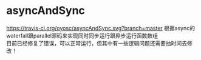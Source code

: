 # asyncAndSync
https://travis-ci.org/oyosc/asyncAndSync.svg?branch=master
根据async的waterfall跟parallel源码来实现同时同步运行跟异步运行函数数组</br>
目前已经修复了错误，可以正常运行，但其中有一些逻辑问题还需要抽时间去修改！
